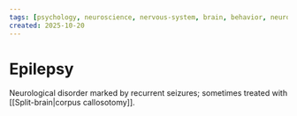 ```yaml
---
tags: [psychology, neuroscience, nervous-system, brain, behavior, neurotransmitters]
created: 2025-10-20
---
```

# Epilepsy

Neurological disorder marked by recurrent seizures; sometimes treated with [[Split-brain|corpus callosotomy]].
